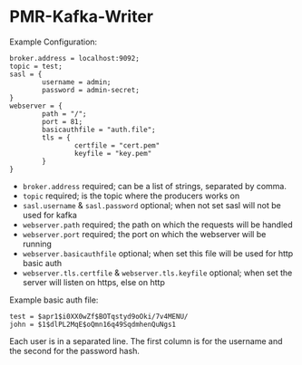 # PMR-Kafka-Writer
Example Configuration:
```
broker.address = localhost:9092;
topic = test;
sasl = {
        username = admin;
        password = admin-secret;
}
webserver = {
        path = "/";
        port = 81;
        basicauthfile = "auth.file";
        tls = {
                certfile = "cert.pem"
                keyfile = "key.pem"
        }
}
```

- `broker.address` required; can be a list of strings,  separated by comma.
- `topic` required; is the topic where the producers works on
- `sasl.username` & `sasl.password` optional; when not set sasl will not be used for kafka
- `webserver.path` required; the path on which the requests will be handled
- `webserver.port` required; the port on which the webserver will be running
- `webserver.basicauthfile` optional; when set this file will be used for http basic auth
- `webserver.tls.certfile` & `webserver.tls.keyfile` optional; when set the server will listen on https, else on http

Example basic auth file:
```
test = $apr1$i0XX0wZf$BOTqstyd9oOki/7v4MENU/
john = $1$dlPL2MqE$oQmn16q49SqdmhenQuNgs1
```
Each user is in a separated line. The first column is for the username and the second for the password hash.
